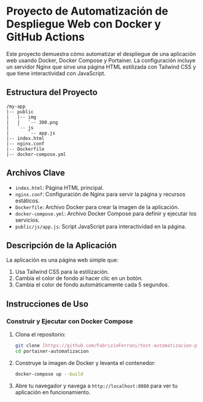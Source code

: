 # Proyecto de Automatización de Despliegue Web con Docker y GitHub Actions

Este proyecto demuestra cómo automatizar el despliegue de una aplicación web usando Docker, Docker Compose y Portainer. La configuración incluye un servidor Nginx que sirve una página HTML estilizada con Tailwind CSS y que tiene interactividad con JavaScript.

## Estructura del Proyecto

```
/my-app
|-- public
|   |-- img
|   |   `-- 300.png
|   `-- js
|       `-- app.js
|-- index.html
|-- nginx.conf
|-- Dockerfile
|-- docker-compose.yml
```

## Archivos Clave

- `index.html`: Página HTML principal.
- `nginx.conf`: Configuración de Nginx para servir la página y recursos estáticos.
- `Dockerfile`: Archivo Docker para crear la imagen de la aplicación.
- `docker-compose.yml`: Archivo Docker Compose para definir y ejecutar los servicios.
- `public/js/app.js`: Script JavaScript para interactividad en la página.

## Descripción de la Aplicación

La aplicación es una página web simple que:

1. Usa Tailwind CSS para la estilización.
2. Cambia el color de fondo al hacer clic en un botón.
3. Cambia el color de fondo automáticamente cada 5 segundos.

## Instrucciones de Uso

### Construir y Ejecutar con Docker Compose

1. Clona el repositorio:

   ```bash
   git clone [https://github.com/FabrizioFerroni/test-automatizacion-portainer](https://github.com/FabrizioFerroni/test-automatizacion-portainer) portainer-automatizacion
   cd portainer-automatizacion
   ```

2. Construye la imagen de Docker y levanta el contenedor:

   ```bash
   docker-compose up --build
   ```

3. Abre tu navegador y navega a `http://localhost:8080` para ver tu aplicación en funcionamiento.
